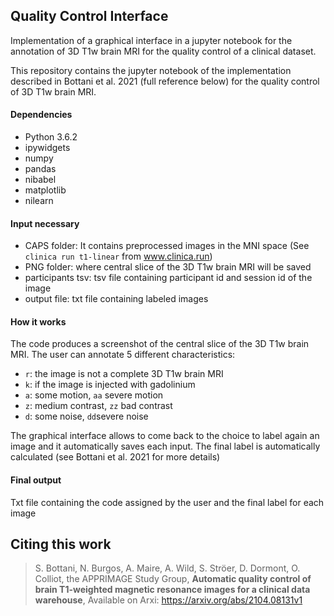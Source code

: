 ## Quality Control Interface
Implementation of a graphical interface in a jupyter notebook for the annotation of 3D T1w brain MRI for the quality control of a clinical dataset.

This repository contains the jupyter notebook of the implementation described in Bottani et al. 2021 (full reference below) for the quality control of 3D T1w brain MRI.

#### Dependencies
- Python 3.6.2
- ipywidgets 
- numpy
- pandas
- nibabel
- matplotlib
- nilearn


#### Input necessary
- CAPS folder: It contains preprocessed images in the MNI space (See `clinica run t1-linear` from www.clinica.run)
- PNG folder: where central slice of the 3D T1w brain MRI will be saved
- participants tsv: tsv file containing participant id and session id of the image
- output file: txt file containing labeled images


#### How it works
The code produces a screenshot of the central slice of the 3D T1w brain MRI. The user can annotate 5 different characteristics:
- `r`: the image is not a complete 3D T1w brain MRI
- `k`: if the image is injected with gadolinium
- `a`: some motion, `aa` severe motion
- `z`: medium contrast, `zz` bad contrast
- `d`: some noise, `dd`severe noise

The graphical interface allows to come back to the choice to label again an image and it automatically saves each input. 
The final label is automatically calculated (see Bottani et al. 2021 for more details)

#### Final output
Txt file containing the code assigned by the user and the final label for each image

## Citing this work

> S. Bottani, N. Burgos, A. Maire, A. Wild, S. Ströer, D. Dormont, O. Colliot, the APPRIMAGE Study Group, **Automatic quality control of brain T1-weighted magnetic resonance images for a clinical data warehouse**, Available on Arxi: https://arxiv.org/abs/2104.08131v1

